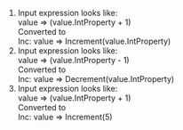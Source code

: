 1. Input expression looks like: <br>
   value => (value.IntProperty + 1) <br>
   Converted to <br>
   Inc: value => Increment(value.IntProperty)
2. Input expression looks like: <br>
   value => (value.IntProperty - 1) <br>
   Converted to <br>
   Inc: value => Decrement(value.IntProperty)
3. Input expression looks like: <br>
   value => (value.IntProperty + 1) <br>
   Converted to <br>
   Inc: value => Increment(5)

